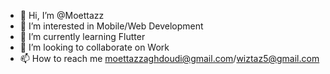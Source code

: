 - 👋 Hi, I’m @Moettazz
- 👀 I’m interested in Mobile/Web Development
- 🌱 I’m currently learning Flutter
- 💞️ I’m looking to collaborate on Work
- 📫 How to reach me moettazzaghdoudi@gmail.com/wiztaz5@gmail.com

<!---
Moettazz/Moettazz is a ✨ special ✨ repository because its `README.md` (this file) appears on your GitHub profile.
You can click the Preview link to take a look at your changes.
--->
